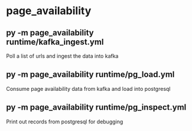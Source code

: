 # page_availability

## py -m page_availability runtime/kafka_ingest.yml
Poll a list of urls and ingest the data into kafka

## py -m page_availability runtime/pg_load.yml
Consume page availability data from kafka and load into postgresql

## py -m page_availability runtime/pg_inspect.yml
Print out records from postgresql for debugging
